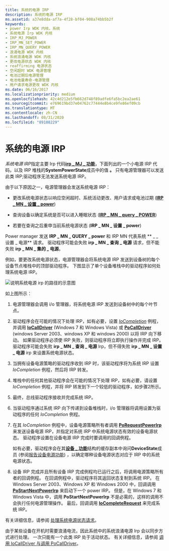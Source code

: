 ```yaml
---
title: 系统的电源 IRP
description: 系统的电源 IRP
ms.assetid: a37e8dda-af7a-4f28-bf04-908a74bb5b2f
keywords:
- power Irp WDK 内核，系统
- 系统电源 Irp WDK 内核
- IRP_MJ_POWER
- IRP_MN_SET_POWER
- IRP_MN_QUERY_POWER
- 浪涌电源 WDK 内核
- 系统浪涌电源 WDK 内核
- 更改电源状态 WDK 内核
- reaffirming 电源状态
- 空闲超时 WDK 电源管理
- 电池过期后电源管理
- 电池电量寿命-电源管理
- 用户请求电源更改 WDK 内核
ms.date: 06/16/2017
ms.localizationpriority: medium
ms.openlocfilehash: 42c4d212e5fb662d748f89adfe6fa5bc2ea2ae61
ms.sourcegitcommit: e769619bd37e04762c77444e8b4ce9fe86ef09cb
ms.translationtype: MT
ms.contentlocale: zh-CN
ms.lasthandoff: 08/31/2020
ms.locfileid: "89188229"
---
```

# <a name="power-irps-for-the-system"></a>系统的电源 IRP





*系统电源 IRP*指定主要 Irp 代码[**irp \_ MJ \_ 功能**](./irp-mj-power.md)，下面列出的一个小电源 IRP 代码，以及 IRP 堆栈的**SystemPowerState**成员中的值 **。** 只有电源管理器可以发送此类 IRP;驱动程序无法发送系统电源 IRP。

由于以下原因之一，电源管理器会发送系统电源 IRP：

-   更改系统电源状态以响应空闲超时、系统活动更改、用户请求或电池过期 ([**IRP \_ MN \_ 设置 \_ power**](./irp-mn-set-power.md)) 

-   查询设备以确定系统是否可以进入睡眠状态 ([**IRP \_ MN \_ query \_ POWER**](./irp-mn-query-power.md)) 

-   若要在查询之后重申当前系统电源状态 (**IRP \_ MN \_ 设置 \_ power**) 

Power manager 发送 **IRP \_ MN \_ QUERY \_ power** 和 IRP MN 代表系统 ** \_ \_ 设置 \_ 电源** 请求。 驱动程序可能会失败 **irp \_ MN \_ 查询 \_ 电源** 请求，但不能失败 **irp \_ MN \_ 集的 \_ 电源**。

例如，要更改系统电源状态，电源管理器会将系统电源 IRP 发送到设备树的每个设备节点堆栈中的顶部驱动程序。 下图显示了单个设备堆栈中的驱动程序如何处理系统电源 IRP。

![说明系统电源 irp 的路径的示意图](images/s2dirp.png)

如上图所示：

1.  电源管理器会调用 i/o 管理器，将系统电源 IRP 发送到设备树中的每个叶节点。

2.  驱动程序会在可能的情况下处理 IRP，如有必要，设置 [*IoCompletion*](/windows-hardware/drivers/ddi/wdm/nc-wdm-io_completion_routine) 例程，并调用 [**IoCallDriver**](/windows-hardware/drivers/ddi/wdm/nf-wdm-iocalldriver) (Windows 7 和 Windows Vista) 或 [**PoCallDriver**](/windows-hardware/drivers/ddi/ntifs/nf-ntifs-pocalldriver) (windows Server 2003、windows XP 和 windows 2000) 以将 IRP 向下移动。 如果驱动程序必须使 IRP 失败，则驱动程序将立即执行操作并完成 IRP。 驱动程序可能会失败 **irp \_ MN \_ 查询 \_ 电源** Irp，但不得失败 **irp \_ MN \_ 设置 \_ 电源** irp 来设置系统电源状态。

3.  当拥有设备电源策略的驱动程序收到 IRP 时，该驱动程序将为系统 IRP 设置 *IoCompletion* 例程，然后将 IRP 转发。

4.  堆栈中的任何其他驱动程序会在可能的情况下处理 IRP，如有必要，请设置 *IoCompletion* 例程，并将 IRP 转发到下一个较低的驱动程序，如步骤2所示。

5.  最终，总线驱动程序接收并完成系统 IRP。

6.  当驱动程序通过系统 IRP 向下传递到设备堆栈时，i/o 管理器将调用设置为驱动程序的任何 *IoCompletion* 例程。

7.  在其 *IoCompletion* 例程中，设备电源策略所有者调用 [**PoRequestPowerIrp**](/windows-hardware/drivers/ddi/wdm/nf-wdm-porequestpowerirp) 来发送设备电源 IRP，并指定对系统 IRP 中系统电源状态有效的设备电源状态。 驱动程序设置在设备电源 IRP 完成时要调用的回调例程。

    如有必要，驱动程序会在其[**设备 \_ 功能**](/windows-hardware/drivers/ddi/wdm/ns-wdm-_device_capabilities)结构的缓存副本中询问**DeviceState**成员 (参阅[报告设备电源功能](reporting-device-power-capabilities.md)) ，以确定哪种设备电源状态对应于 IRP 中的系统电源状态。

8.  设备 IRP 完成并且所有设备 IRP 完成例程均已运行之后，将调用电源策略所有者的回调例程。 在回调例程中，驱动程序将其返回状态复制到系统 IRP。 在 Windows Server 2003、Windows XP 和 Windows 2000 中，回调调用 [**PoStartNextPowerIrp**](/windows-hardware/drivers/ddi/ntifs/nf-ntifs-postartnextpowerirp) 来启动下一个 power IRP。 但是，在 Windows 7 和 Windows Vista 中，调用 **PoStartNextPowerIrp** 不是必需的，这样的调用不会执行任何电源管理操作。 最后，回调调用 [**IoCompleteRequest**](/windows-hardware/drivers/ddi/wdm/nf-wdm-iocompleterequest) 来完成系统 IRP。

有关详细信息，请参阅 [处理系统电源状态请求](handling-system-power-state-requests.md)。

由于某些设备在开机时需要浪涌电流，因此系统中的系统浪涌电源 Irp 会以同步方式进行处理。 一次只能有一个此类 IRP 处于活动状态。 有关详细信息，请参阅 [调用 IoCallDriver 与调用 PoCallDriver](calling-iocalldriver-versus-calling-pocalldriver.md)。

 

